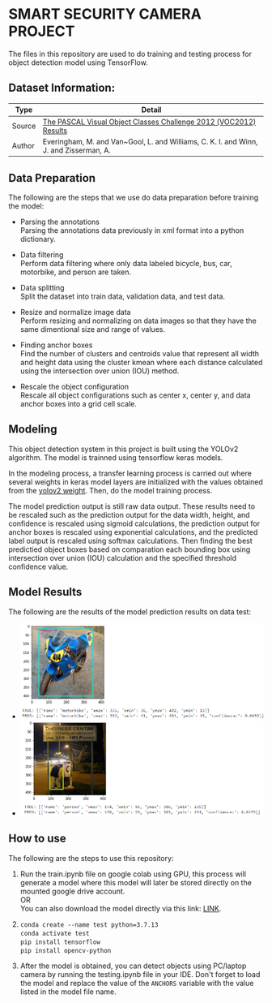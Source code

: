 # **SMART SECURITY CAMERA PROJECT**

The files in this repository are used to do training and testing process for object detection model using TensorFlow.

## Dataset Information:

| Type | Detail |
| ----- | ----- |
| Source | [The PASCAL Visual Object Classes Challenge 2012 (VOC2012) Results](http://host.robots.ox.ac.uk/pascal/VOC/voc2012/) |
| Author | Everingham, M. and Van~Gool, L. and Williams, C. K. I. and Winn, J. and Zisserman, A. |


## Data Preparation
The following are the steps that we use do data preparation before training the model:<br>

- Parsing the annotations<br>
Parsing the annotations data previously in xml format into a python dictionary.

- Data filtering<br>
Perform data filtering where only data labeled bicycle, bus, car, motorbike, and person are taken.

- Data splitting<br>
Split the dataset into train data, validation data, and test data.

- Resize and normalize image data<br>
Perform resizing and normalizing on data images so that they have the same dimentional size and range of values.

- Finding anchor boxes<br>
Find the number of clusters and centroids value that represent all width and height data using the cluster kmean where each distance calculated using the intersection over union (IOU) method.

- Rescale the object configuration<br>
Rescale all object configurations such as center x, center y, and data anchor boxes into a grid cell scale.


## Modeling

This object detection system in this project is built using the YOLOv2 algorithm. The model is trainned using tensorflow keras models.

In the modeling process, a transfer learning process is carried out where several weights in keras model layers are initialized with the values obtained from the [yolov2 weight](https://pjreddie.com/darknet/yolov2/). Then, do the model training process.

The model prediction output is still raw data output. These results need to be rescaled such as the prediction output for the data width, height, and confidence is rescaled using sigmoid calculations, the prediction output for anchor boxes is rescaled using exponential calculations, and the predicted label output is rescaled using softmax calculations. Then finding the best predictied object boxes based on comparation each bounding box using intersection over union (IOU) calculation and the specified threshold confidence value.


## Model Results

The following are the results of the model prediction results on data test:

- ![Testing result](./assets/1.png)
- ![Testing result](./assets/2.png)


## How to use

The following are the steps to use this repository:

1. Run the train.ipynb file on google colab using GPU, this process will generate a model where this model will later be stored directly on the mounted google drive account.<br>
OR<br>
You can also download the model directly via this link: [LINK](https://drive.google.com/drive/folders/1AzrFCmpyjkhPBnCQHWUBDc0IfMfLvrSU?usp=sharing).

2. `conda create --name test python=3.7.13`<br>
`conda activate test`<br>
`pip install tensorflow`<br>
`pip install opencv-python`

3. After the model is obtained, you can detect objects using PC/laptop camera by running the testing.ipynb file in your IDE. Don't forget to load the model and replace the value of the `ANCHORS` variable with the value listed in the model file name.